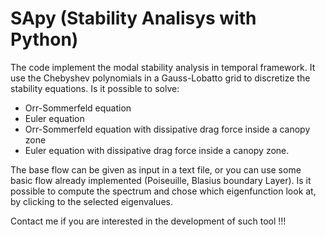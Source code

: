 # SApy (Stability Analisys with Python)

The code implement the modal stability analysis in temporal framework.
It use the Chebyshev polynomials in a Gauss-Lobatto grid to discretize the stability equations.
Is it possible to solve:
* Orr-Sommerfeld equation
* Euler equation
* Orr-Sommerfeld equation with dissipative drag force inside a canopy zone
* Euler equation with dissipative drag force inside a canopy zone.

The base flow can be given as input in a text file, or you can use some basic flow already implemented (Poiseuille, Blasius boundary Layer).
Is it possible to compute the spectrum and chose which eigenfunction look at, by clicking to the selected eigenvalues.
 
Contact me if you are interested in the development of such tool !!!
